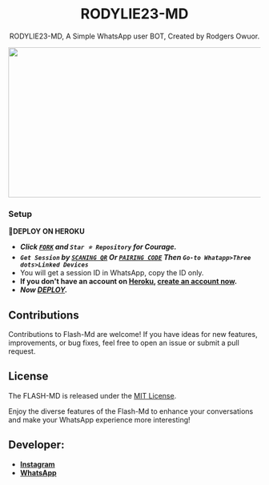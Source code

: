 <h1 align="center">RODYLIE23-MD </h1>
<p align="center"> RODYLIE23-MD, A Simple WhatsApp user BOT, Created by Rodgers Owuor.
</p>



<img src="https://chat.whatsapp.com/E9ZiBWzLnFKH0jnIen1sxW" width="700" height="300"/>



### Setup

**📌DEPLOY ON HEROKU**
   - ***Click [`FORK`](https://github.com/rodylie23/RODYLIE23-Md/fork) and `Star ⭐ Repository` for Courage.***
   - ***`Get Session` by [`SCANING QR`](https://rodylie23-md-qr.onrender.com) Or [`PAIRING CODE`](https://flashmd-session-5fea4d73011f.herokuapp.com/pair) Then `Go-to Whatapp>Three dots>Linked Devices`***
   - You will get a session ID in WhatsApp, copy the ID only.
   - **If you don't have an account on [Heroku](https://signup.heroku.com/), [create an account now](https://signup.heroku.com/).**
   - ***Now [DEPLOY](https://dashboard.heroku.com/new?template=https://github.com/franceking1/Flash-Md).***


## Contributions

Contributions to Flash-Md are welcome! If you have ideas for new features, improvements, or bug fixes, feel free to open an issue or submit a pull request.

## License

The FLASH-MD is released under the [MIT License](https://opensource.org/licenses/MIT).

Enjoy the diverse features of the Flash-Md  to enhance your conversations and make your WhatsApp experience more interesting!

## Developer:

- [**Instagram**](https://chat.whatsapp.com/E9ZiBWzLnFKH0jnIen1sxW)
- [**WhatsApp**](https://wa.me/254796895732)

